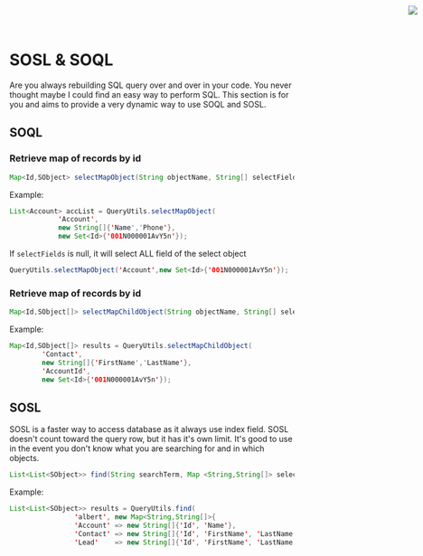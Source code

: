 <div style="text-align:right;top: 10px;position: absolute;right: 10px;" markdown="1">
    <img align="right" src="http://www.smsmt.com/hs-fs/hubfs/SMS_Logo-1.png?t=1490163156935&amp;width=300&amp;name=SMS_Logo-1.png"/>
</div>

# SOSL & SOQL #
Are you always rebuilding SQL query over and over in your code. You never thought maybe I could find an easy way to perform SQL. This section is for you and aims to provide a very dynamic way to use SOQL and SOSL.

## SOQL ##
### Retrieve map of records by id ###
```java
Map<Id,SObject> selectMapObject(String objectName, String[] selectFields, Set<Id> idSet){}
```
Example:
```java
List<Account> accList = QueryUtils.selectMapObject(
            'Account',
            new String[]{'Name','Phone'},
            new Set<Id>{'001N000001AvY5n'});
```
If ``selectFields`` is null, it will select ALL field of the select object
```java
QueryUtils.selectMapObject('Account',new Set<Id>{'001N000001AvY5n'});
```

### Retrieve map of records by id ###
```java
Map<Id,SObject[]> selectMapChildObject(String objectName, String[] selectFields, String parentFieldName, Set<Id> idSet){}
```
Example:
```java
Map<Id,SObject[]> results = QueryUtils.selectMapChildObject(
        'Contact',
        new String[]{'FirstName','LastName'},
        'AccountId',
        new Set<Id>{'001N000001AvY5n'});
```

## SOSL ##
SOSL is a faster way to access database as it always use index field. SOSL doesn't count toward the query row, but it has it's own limit. It's good to use in the event you don't know what you are searching for and in which objects. 

```java
List<List<SObject>> find(String searchTerm, Map <String,String[]> selectObjects){}
```

Example:
```java
List<List<SObject>> results = QueryUtils.find(
                'albert', new Map<String,String[]>{
                'Account' => new String[]{'Id', 'Name'},
                'Contact' => new String[]{'Id', 'FirstName', 'LastName', 'AccountId'},
                'Lead'    => new String[]{'Id', 'FirstName', 'LastName'}});
```